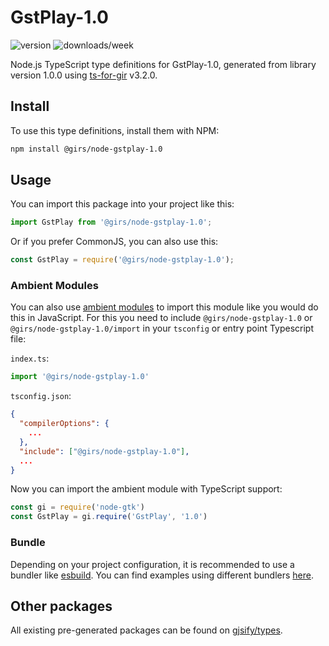 
# GstPlay-1.0

![version](https://img.shields.io/npm/v/@girs/node-gstplay-1.0)
![downloads/week](https://img.shields.io/npm/dw/@girs/node-gstplay-1.0)


Node.js TypeScript type definitions for GstPlay-1.0, generated from library version 1.0.0 using [ts-for-gir](https://github.com/gjsify/ts-for-gir) v3.2.0.


## Install

To use this type definitions, install them with NPM:
```bash
npm install @girs/node-gstplay-1.0
```

## Usage

You can import this package into your project like this:
```ts
import GstPlay from '@girs/node-gstplay-1.0';
```

Or if you prefer CommonJS, you can also use this:
```ts
const GstPlay = require('@girs/node-gstplay-1.0');
```

### Ambient Modules

You can also use [ambient modules](https://github.com/gjsify/ts-for-gir/tree/main/packages/cli#ambient-modules) to import this module like you would do this in JavaScript.
For this you need to include `@girs/node-gstplay-1.0` or `@girs/node-gstplay-1.0/import` in your `tsconfig` or entry point Typescript file:

`index.ts`:
```ts
import '@girs/node-gstplay-1.0'
```

`tsconfig.json`:
```json
{
  "compilerOptions": {
    ...
  },
  "include": ["@girs/node-gstplay-1.0"],
  ...
}
```

Now you can import the ambient module with TypeScript support: 

```ts
const gi = require('node-gtk')
const GstPlay = gi.require('GstPlay', '1.0')
```


### Bundle

Depending on your project configuration, it is recommended to use a bundler like [esbuild](https://esbuild.github.io/). You can find examples using different bundlers [here](https://github.com/gjsify/ts-for-gir/tree/main/examples).

## Other packages

All existing pre-generated packages can be found on [gjsify/types](https://github.com/gjsify/types).

